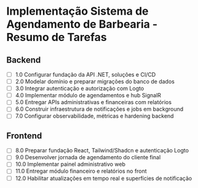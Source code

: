 # Implementação Sistema de Agendamento de Barbearia - Resumo de Tarefas

## Backend

- [ ] 1.0 Configurar fundação da API .NET, soluções e CI/CD
- [ ] 2.0 Modelar domínio e preparar migrações do banco de dados
- [ ] 3.0 Integrar autenticação e autorização com Logto
- [ ] 4.0 Implementar módulo de agendamentos e hub SignalR
- [ ] 5.0 Entregar APIs administrativas e financeiras com relatórios
- [ ] 6.0 Construir infraestrutura de notificações e jobs em background
- [ ] 7.0 Configurar observabilidade, métricas e hardening backend

## Frontend

- [ ] 8.0 Preparar fundação React, Tailwind/Shadcn e autenticação Logto
- [ ] 9.0 Desenvolver jornada de agendamento do cliente final
- [ ] 10.0 Implementar painel administrativo web
- [ ] 11.0 Entregar módulo financeiro e relatórios no front
- [ ] 12.0 Habilitar atualizações em tempo real e superfícies de notificação
